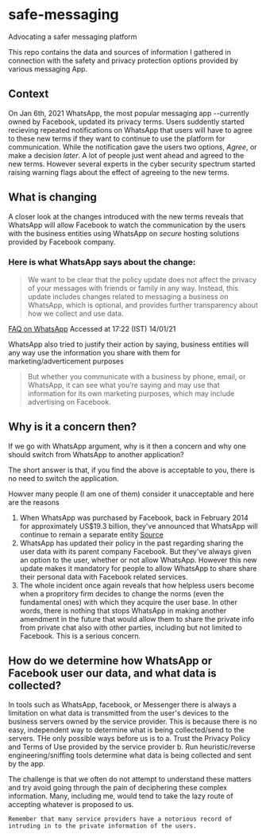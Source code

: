 # safe-messaging
Advocating a safer messaging platform

This repo contains the data and sources of information I gathered in connection with the safety and privacy protection options provided by various messaging App.

## Context
On Jan 6th, 2021 WhatsApp, the most popular messaging app --currently owned by Facebook, updated its privacy terms. Users suddently started recieving repeated notifications on WhatsApp that users will have to agree to these new terms if they want to continue to use the platform for communication. While the notification gave the users two options, *Agree*, or make a decision *later*. A lot of people just went ahead and agreed to the new terms. However several experts in the cyber security spectrum started raising warning flags about the effect of agreeing to the new terms.

## What is changing
A closer look at the changes introduced with the new terms reveals that WhatsApp will allow Facebook to watch the communication by the users with the business entities using WhatsApp on _secure_ hosting solutions provided by Facebook company.

### Here is what WhatsApp says about the change:

> We want to be clear that the policy update does not affect the privacy of your messages with friends or family in any way. Instead, this update includes changes related to messaging a business on WhatsApp, which is optional, and provides further transparency about how we collect and use data.

[FAQ on WhatsApp](https://faq.whatsapp.com/general/security-and-privacy/answering-your-questions-about-whatsapps-privacy-policy) Accessed at 17:22 (IST) 14/01/21

WhatsApp also tried to justify their action by saying, business entities will any way use the information you share with them for marketing/adverticement purposes
> But whether you communicate with a business by phone, email, or WhatsApp, it can see what you’re saying and may use that information for its own marketing purposes, which may include advertising on Facebook.

## Why is it a concern then?
If we go with WhatsApp argument, why is it then a concern and why one should switch from WhatsApp to another application?

The short answer is that, if you find the above is acceptable to you, there is no need to switch the application. 

Howver many people (I am one of them) consider it unacceptable and here are the reasons
1. When WhatsApp was purchased by Facebook, back in February 2014 for approximately US$19.3 billion, they've announced that WhatsApp will continue to remain a separate entity [Source](https://about.fb.com/news/2014/02/facebook-to-acquire-whatsapp/)
1. WhatsApp has updated their policy in the past regarding sharing the user data with its parent company Facebook. But they've always given an option to the user, whether or not allow WhatsApp. However this new update makes it mandatory for people to allow WhatsApp to share share their personal data with Facebook related services.
1. The whole incident once again reveals that how helpless users become when a propritory firm decides to change the norms (even the fundamental ones) with which they acquire the user base. In other words, there is nothing that stops WhatsApp in making another amendment in the future that would allow them to share the private info from private chat also with other parties, including but not limited to Facebook. This is a serious concern.

## How do we determine how WhatsApp or Facebook user our data, and what data is collected?
In tools such as WhatsApp, facebook, or Messenger there is always a limitation on what data is transmitted from the user's devices to the business servers owned by the service provider. This is because there is no easy, independent way to determine what is being collected/send to the servers. THe only possible ways before us is to 
a. Trust the Privacy Policy and Terms of Use provided by the service provider
b. Run heuristic/reverse engineering/sniffing tools determine what data is being collected and sent by the app.

The challenge is that we often do not attempt to understand these matters and try avoid going through the pain of deciphering these complex information. Many, including me, would tend to take the lazy route of accepting whatever is proposed to us.

```
Remember that many service providers have a notorious record of intruding in to the private information of the users. 
```
## 
